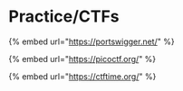 # Practice/CTFs



{% embed url="https://portswigger.net/" %}

{% embed url="https://picoctf.org/" %}

{% embed url="https://ctftime.org/" %}





